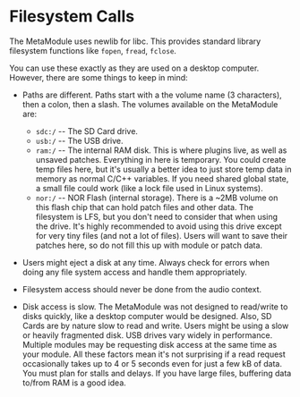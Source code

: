 # Filesystem Calls

The MetaModule uses newlib for libc. This provides standard library filesystem functions like `fopen`, `fread`, `fclose`.

You can use these exactly as they are used on a desktop computer. However, there are some things to keep in mind:

- Paths are different. Paths start with a the volume name (3 characters), then a colon, then a slash. 
  The volumes available on the MetaModule are:
   - `sdc:/` -- The SD Card drive.
   - `usb:/` -- The USB drive.
   - `ram:/` -- The internal RAM disk. This is where plugins live, as well as
     unsaved patches. Everything in here is temporary. You could create temp
     files here, but it's usually a better idea to just store temp data in
     memory as normal C/C++ variables. If you need shared global state, a small
     file could work (like a lock file used in Linux systems).
   - `nor:/` -- NOR Flash (internal storage). There is a ~2MB volume on this
     flash chip that can hold patch files and other data. The filesystem is
     LFS, but you don't need to consider that when using the drive. It's highly
     recommended to avoid using this drive except for very tiny files (and not
     a lot of files). Users will want to save their patches here, so do not
     fill this up with module or patch data.


- Users might eject a disk at any time. Always check for errors when doing any
  file system access and handle them appropriately.

- Filesystem access should never be done from the audio context.

- Disk access is slow. The MetaModule was not designed to read/write to disks
  quickly, like a desktop computer would be designed. Also, SD Cards are by
  nature slow to read and write. Users might be using a slow or heavily
  fragmented disk. USB drives vary widely in performance. Multiple modules may
  be requesting disk access at the same time as your module. All these factors
  mean it's not surprising if a read request occasionally takes up to 4 or 5
  seconds even for just a few kB of data. You must plan for stalls and delays.
  If you have large files, buffering data to/from RAM is a good idea.

